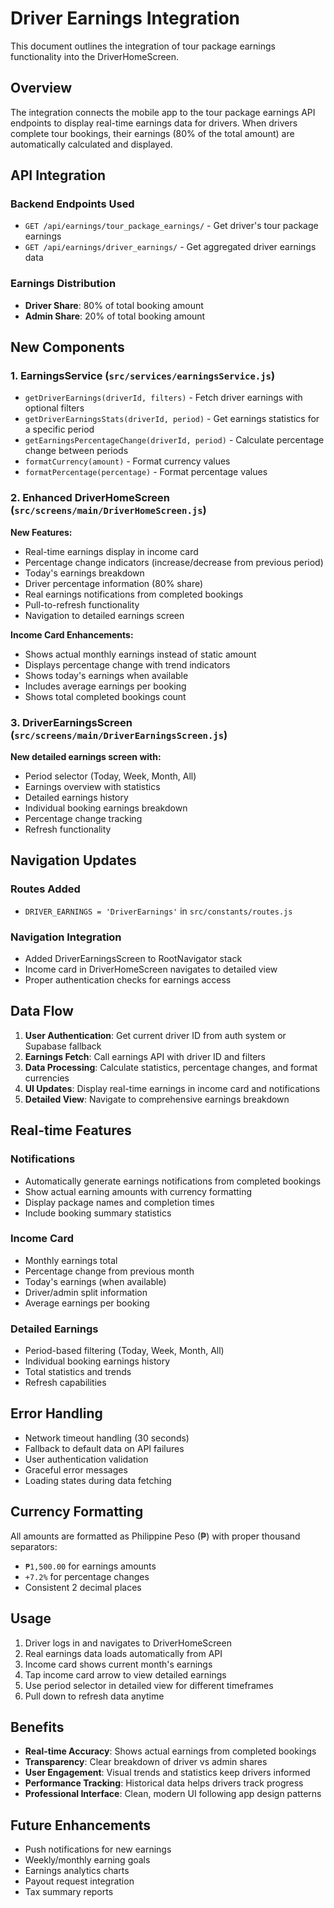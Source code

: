 # Driver Earnings Integration

This document outlines the integration of tour package earnings functionality into the DriverHomeScreen.

## Overview

The integration connects the mobile app to the tour package earnings API endpoints to display real-time earnings data for drivers. When drivers complete tour bookings, their earnings (80% of the total amount) are automatically calculated and displayed.

## API Integration

### Backend Endpoints Used
- `GET /api/earnings/tour_package_earnings/` - Get driver's tour package earnings
- `GET /api/earnings/driver_earnings/` - Get aggregated driver earnings data

### Earnings Distribution
- **Driver Share**: 80% of total booking amount
- **Admin Share**: 20% of total booking amount

## New Components

### 1. EarningsService (`src/services/earningsService.js`)
- `getDriverEarnings(driverId, filters)` - Fetch driver earnings with optional filters
- `getDriverEarningsStats(driverId, period)` - Get earnings statistics for a specific period
- `getEarningsPercentageChange(driverId, period)` - Calculate percentage change between periods
- `formatCurrency(amount)` - Format currency values
- `formatPercentage(percentage)` - Format percentage values

### 2. Enhanced DriverHomeScreen (`src/screens/main/DriverHomeScreen.js`)
**New Features:**
- Real-time earnings display in income card
- Percentage change indicators (increase/decrease from previous period)
- Today's earnings breakdown
- Driver percentage information (80% share)
- Real earnings notifications from completed bookings
- Pull-to-refresh functionality
- Navigation to detailed earnings screen

**Income Card Enhancements:**
- Shows actual monthly earnings instead of static amount
- Displays percentage change with trend indicators
- Shows today's earnings when available
- Includes average earnings per booking
- Shows total completed bookings count

### 3. DriverEarningsScreen (`src/screens/main/DriverEarningsScreen.js`)
**New detailed earnings screen with:**
- Period selector (Today, Week, Month, All)
- Earnings overview with statistics
- Detailed earnings history
- Individual booking earnings breakdown
- Percentage change tracking
- Refresh functionality

## Navigation Updates

### Routes Added
- `DRIVER_EARNINGS = 'DriverEarnings'` in `src/constants/routes.js`

### Navigation Integration
- Added DriverEarningsScreen to RootNavigator stack
- Income card in DriverHomeScreen navigates to detailed view
- Proper authentication checks for earnings access

## Data Flow

1. **User Authentication**: Get current driver ID from auth system or Supabase fallback
2. **Earnings Fetch**: Call earnings API with driver ID and filters
3. **Data Processing**: Calculate statistics, percentage changes, and format currencies
4. **UI Updates**: Display real-time earnings in income card and notifications
5. **Detailed View**: Navigate to comprehensive earnings breakdown

## Real-time Features

### Notifications
- Automatically generate earnings notifications from completed bookings
- Show actual earning amounts with currency formatting
- Display package names and completion times
- Include booking summary statistics

### Income Card
- Monthly earnings total
- Percentage change from previous month
- Today's earnings (when available)
- Driver/admin split information
- Average earnings per booking

### Detailed Earnings
- Period-based filtering (Today, Week, Month, All)
- Individual booking earnings history
- Total statistics and trends
- Refresh capabilities

## Error Handling

- Network timeout handling (30 seconds)
- Fallback to default data on API failures
- User authentication validation
- Graceful error messages
- Loading states during data fetching

## Currency Formatting

All amounts are formatted as Philippine Peso (₱) with proper thousand separators:
- `₱1,500.00` for earnings amounts
- `+7.2%` for percentage changes
- Consistent 2 decimal places

## Usage

1. Driver logs in and navigates to DriverHomeScreen
2. Real earnings data loads automatically from API
3. Income card shows current month's earnings
4. Tap income card arrow to view detailed earnings
5. Use period selector in detailed view for different timeframes
6. Pull down to refresh data anytime

## Benefits

- **Real-time Accuracy**: Shows actual earnings from completed bookings
- **Transparency**: Clear breakdown of driver vs admin shares
- **User Engagement**: Visual trends and statistics keep drivers informed
- **Performance Tracking**: Historical data helps drivers track progress
- **Professional Interface**: Clean, modern UI following app design patterns

## Future Enhancements

- Push notifications for new earnings
- Weekly/monthly earning goals
- Earnings analytics charts
- Payout request integration
- Tax summary reports